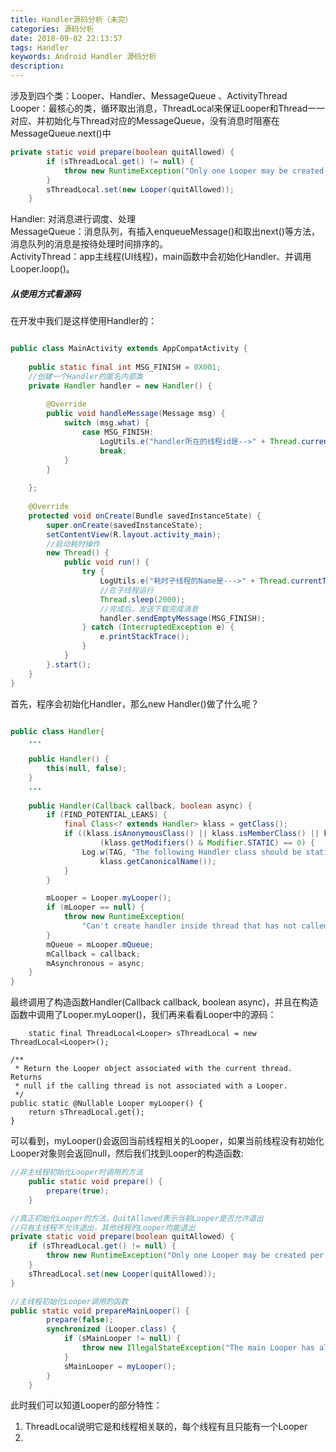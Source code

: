 ```yaml
---
title: Handler源码分析（未完）
categories: 源码分析
date: 2018-09-02 22:13:57
tags: Handler
keywords: Android Handler 源码分析
description: 
---
```

涉及到四个类：Looper、Handler、MessageQueue 、ActivityThread 
Looper：最核心的类，循环取出消息，ThreadLocal<Looper>来保证Looper和Thread一一对应、并初始化与Thread对应的MessageQueue，没有消息时阻塞在MessageQueue.next()中
```Java
private static void prepare(boolean quitAllowed) {
        if (sThreadLocal.get() != null) {
            throw new RuntimeException("Only one Looper may be created per thread");
        }
        sThreadLocal.set(new Looper(quitAllowed));
    }
```

Handler: 对消息进行调度、处理  
MessageQueue：消息队列，有插入enqueueMessage()和取出next()等方法，消息队列的消息是按待处理时间排序的。  
ActivityThread：app主线程(UI线程)，main函数中会初始化Handler、并调用Looper.loop()。

<!-- more -->

##### 从使用方式看源码  
在开发中我们是这样使用Handler的：
```java

public class MainActivity extends AppCompatActivity {  
  
    public static final int MSG_FINISH = 0X001;  
    //创建一个Handler的匿名内部类  
    private Handler handler = new Handler() {  
  
        @Override  
        public void handleMessage(Message msg) {  
            switch (msg.what) {  
                case MSG_FINISH:  
                    LogUtils.e("handler所在的线程id是-->" + Thread.currentThread().getName());  
                    break;  
            }  
        }  
  
    };  
  
    @Override  
    protected void onCreate(Bundle savedInstanceState) {  
        super.onCreate(savedInstanceState);  
        setContentView(R.layout.activity_main);  
        //启动耗时操作  
        new Thread() {  
            public void run() {  
                try {  
                    LogUtils.e("耗时子线程的Name是--->" + Thread.currentThread().getName());  
                    //在子线程运行  
                    Thread.sleep(2000);  
                    //完成后，发送下载完成消息  
                    handler.sendEmptyMessage(MSG_FINISH);  
                } catch (InterruptedException e) {  
                    e.printStackTrace();  
                }  
            }  
        }.start(); 
    }  
} 

```
首先，程序会初始化Handler，那么new Handler()做了什么呢？


```java

public class Handler{
    ...
    
    public Handler() {
        this(null, false);
    }
    ...
    
    public Handler(Callback callback, boolean async) {
        if (FIND_POTENTIAL_LEAKS) {
            final Class<? extends Handler> klass = getClass();
            if ((klass.isAnonymousClass() || klass.isMemberClass() || klass.isLocalClass()) &&
                    (klass.getModifiers() & Modifier.STATIC) == 0) {
                Log.w(TAG, "The following Handler class should be static or leaks might occur: " +
                    klass.getCanonicalName());
            }
        }

        mLooper = Looper.myLooper();
        if (mLooper == null) {
            throw new RuntimeException(
                "Can't create handler inside thread that has not called Looper.prepare()");
        }
        mQueue = mLooper.mQueue;
        mCallback = callback;
        mAsynchronous = async;
    }
}

```
最终调用了构造函数Handler(Callback callback, boolean async)，并且在构造函数中调用了Looper.myLooper()，我们再来看看Looper中的源码：
```
    static final ThreadLocal<Looper> sThreadLocal = new ThreadLocal<Looper>();

/**
 * Return the Looper object associated with the current thread.  Returns
 * null if the calling thread is not associated with a Looper.
 */
public static @Nullable Looper myLooper() {
    return sThreadLocal.get();
}

```
可以看到，myLooper()会返回当前线程相关的Looper，如果当前线程没有初始化Looper对象则会返回null，然后我们找到Looper的构造函数:

```java
//非主线程初始化Looper时调用的方法
    public static void prepare() {
        prepare(true);
    }

//真正初始化Looper的方法，QuitAllowed表示当前Looper是否允许退出
//只有主线程不允许退出，其他线程的Looper均能退出
private static void prepare(boolean quitAllowed) {
    if (sThreadLocal.get() != null) {
        throw new RuntimeException("Only one Looper may be created per thread");
    }
    sThreadLocal.set(new Looper(quitAllowed));
}

//主线程初始化Looper调用的函数
public static void prepareMainLooper() {
        prepare(false);
        synchronized (Looper.class) {
            if (sMainLooper != null) {
                throw new IllegalStateException("The main Looper has already been prepared.");
            }
            sMainLooper = myLooper();
        }
    }

```
此时我们可以知道Looper的部分特性：
1. ThreadLocal<Looper>说明它是和线程相关联的，每个线程有且只能有一个Looper
2. 
